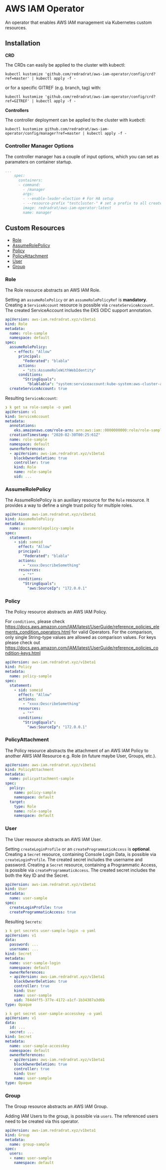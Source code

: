 # AWS IAM Operator

An operator that enables AWS IAM management via Kubernetes custom resources.

## Installation

**CRD**

The CRDs can easily be applied to the cluster with kubectl:
```shell script
kubectl kustomize 'github.com/redradrat/aws-iam-operator/config/crd?ref=master' | kubectl apply -f -
```
or for a specific GITREF (e.g. branch, tag) with:
```shell script
kubectl kustomize 'github.com/redradrat/aws-iam-operator/config/crd?ref=GITREF' | kubectl apply -f -
```

**Controllers**

The controller deployment can be applied to the cluster with kuebctl:
```shell script
kubectl kustomize github.com/redradrat/aws-iam-operator/config/manager?ref=master | kubectl apply -f -
```

### Controller Manager Options

The controller manager has a couple of input options, which you can set as paramaters on container startup.

```yaml
...
    spec:
      containers:
      - command:
        - /manager
        args:
        - --enable-leader-election # For HA setup
        - --resource-prefix "testcluster-" # set a prefix to all created AWS resources (e.g. "testcluster-" -> "testcluster-user")
        image: redradrat/aws-iam-operator:latest
        name: manager
```

## Custom Resources

* [Role](#Role)
* [AssumeRolePolicy](#AssumeRolePolicy)
* [Policy](#Policy)
* [PolicyAttachment](#PolicyAttachment)
* [User](#User)
* [Group](#Group)

### Role

The Role resource abstracts an AWS IAM Role. 

Setting an `assumeRolePolicy` or an `assumeRolePolicyRef` is **mandatory**.
Creating a `ServiceAccount` resource is possible via `createServiceAccount`. The created ServiceAccount includes the EKS OIDC support annotation.

```yaml
apiVersion: aws-iam.redradrat.xyz/v1beta1
kind: Role
metadata:
  name: role-sample
  namespace: default
spec:
  assumeRolePolicy:
    - effect: "Allow"
      principal:
        "Federated": "blabla"
      actions:
        - "sts:AssumeRoleWithWebIdentity"
      conditions:
        "StringEquals":
          "blablabla": "system:serviceaccount:kube-system:aws-cluster-autoscaler"
  createServiceAccount: true
```

Resulting `ServiceAccount`:
```yaml
❯ k get sa role-sample -o yaml
apiVersion: v1
kind: ServiceAccount
metadata:
  annotations:
    eks.amazonaws.com/role-arn: arn:aws:iam::0000000000:role/role-sample
  creationTimestamp: "2020-02-30T00:25:61Z"
  name: role-sample
  namespace: default
  ownerReferences:
  - apiVersion: aws-iam.redradrat.xyz/v1beta1
    blockOwnerDeletion: true
    controller: true
    kind: Role
    name: role-sample
    uid: ...
```

### AssumeRolePolicy

The AssumeRolePolicy is an auxiliary resource for the `Role` resource. It provides a way to define a single trust policy for multiple roles.

```yaml
apiVersion: aws-iam.redradrat.xyz/v1beta1
kind: AssumeRolePolicy
metadata:
  name: assumerolepolicy-sample
spec:
  statement:
    - sid: someid
      effect: "Allow"
      principal:
        "Federated": "blabla"
      actions:
        - "xxxx:DescribeSomething"
      resources:
        - "*"
      conditions:
        "StringEquals":
          "aws:SourceIp": "172.0.0.1"
```

### Policy

The Policy resource abstracts an AWS IAM Policy.

For `conditions`, please check https://docs.aws.amazon.com/IAM/latest/UserGuide/reference_policies_elements_condition_operators.html for valid Operators. For the comparison, only single String-type values are allowed as comparison values. For keys please check out https://docs.aws.amazon.com/IAM/latest/UserGuide/reference_policies_condition-keys.html

```yaml
apiVersion: aws-iam.redradrat.xyz/v1beta1
kind: Policy
metadata:
  name: policy-sample
spec:
  statement:
    - sid: someid
      effect: "Allow"
      actions:
        - "xxxx:DescribeSomething"
      resources:
        - "*"
      conditions:
        "StringEquals":
          "aws:SourceIp": "172.0.0.1"
```

### PolicyAttachment

The Policy resource abstracts the attachment of an AWS IAM Policy to another AWS IAM Resource e.g. Role (in future maybe User, Groups, etc.).

```yaml
apiVersion: aws-iam.redradrat.xyz/v1beta1
kind: PolicyAttachment
metadata:
  name: policyattachment-sample
spec:
  policy:
    name: policy-sample
    namespace: default
  target:
    type: Role
    name: role-sample
    namespace: default
```

### User

The User resource abstracts an AWS IAM User. 

Setting `createLoginProfile` or an `createProgrammaticAccess` is **optional**.
Creating a `Secret` resource, containing Console Login Data, is possible via `createLoginProfile`. The created secret includes the username and password.
Creating a `Secret` resource, containing a Programmatic Access, is possible via `createProgrammaticAccess`. The created secret includes the both the Key ID and the Secret.

```yaml
apiVersion: aws-iam.redradrat.xyz/v1beta1
kind: User
metadata:
  name: user-sample
spec:
  createLoginProfile: true
  createProgrammaticAccess: true
```

Resulting `Secrets`:
```yaml
❯ k get secrets user-sample-login -o yaml
apiVersion: v1
data:
  password: ...
  username: ...
kind: Secret
metadata:
  name: user-sample-login
  namespace: default
  ownerReferences:
  - apiVersion: aws-iam.redradrat.xyz/v1beta1
    blockOwnerDeletion: true
    controller: true
    kind: User
    name: user-sample
    uid: 784d4ff5-377e-4172-a1cf-1b34387a3d6b
type: Opaque
```
```yaml
❯ k get secret user-sample-accesskey -o yaml
apiVersion: v1
data:
  id: ...
  secret: ...
kind: Secret
metadata:
  name: user-sample-accesskey
  namespace: default
  ownerReferences:
  - apiVersion: aws-iam.redradrat.xyz/v1beta1
    blockOwnerDeletion: true
    controller: true
    kind: User
    name: user-sample
type: Opaque
```


### Group

The Group resource abstracts an AWS IAM Group. 

Adding IAM Users to the group, is possible via `users`. The referenced users need to be created via this operator.

```yaml
apiVersion: aws-iam.redradrat.xyz/v1beta1
kind: Group
metadata:
  name: group-sample
spec:
  users:
  - name: user-sample
    namespace: default
```
